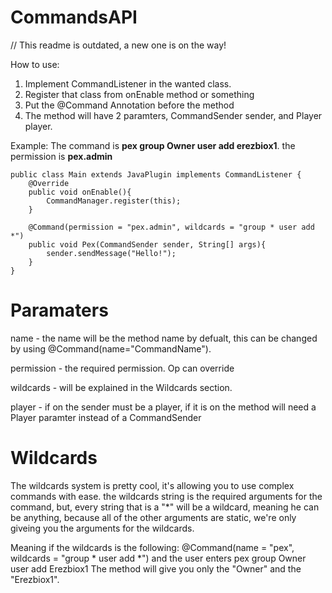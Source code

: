 # CommandsAPI

// This readme is outdated, a new one is on the way!

How to use:
1. Implement CommandListener in the wanted class.
2. Register that class from onEnable method or something
3. Put the @Command Annotation before the method
4. The method will have 2 paramters, CommandSender sender, and Player player.

Example: The command is **pex group Owner user add erezbiox1**. the permission is **pex.admin**

    public class Main extends JavaPlugin implements CommandListener {
	    @Override
	    public void onEnable(){
		    CommandManager.register(this);
	    }
	    
	    @Command(permission = "pex.admin", wildcards = "group * user add *")
	    public void Pex(CommandSender sender, String[] args){
		    sender.sendMessage("Hello!");
	    }
	}

# Paramaters

name - the name will be the method name by defualt, this can be changed by using @Command(name="CommandName").

permission - the required permission. Op can override

wildcards - will be explained in the Wildcards section.

player - if on the sender must be a player, if it is on the method will need a Player paramter instead of a CommandSender

# Wildcards

The wildcards system is pretty cool, it's allowing you to use complex commands with ease.
the wildcards string is the required arguments for the command, but, every string that is a "*" will be a wildcard, 
meaning he can be anything, because all of the other arguments are static, we're only giveing you the arguments for the wildcards.

Meaning if the wildcards is the following:
  @Command(name = "pex", wildcards = "group * user add *")
and the user enters
  pex group Owner user add Erezbiox1
The method will give you only the "Owner" and the "Erezbiox1".
